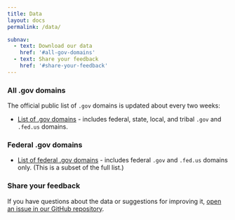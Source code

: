 ```yaml
---
title: Data
layout: docs
permalink: /data/

subnav:
  - text: Download our data
    href: '#all-gov-domains'
  - text: Share your feedback
    href: '#share-your-feedback'
---
```


### All .gov domains

The official public list of `.gov` domains is updated about every two weeks:

* [List of .gov domains](https://github.com/GSA/data/raw/master/dotgov-domains/current-full.csv) - includes federal, state, local, and tribal `.gov` and `.fed.us` domains.

### Federal .gov domains

* [List of federal .gov domains](https://github.com/GSA/data/raw/master/dotgov-domains/current-federal.csv) - includes federal `.gov` and `.fed.us` domains only. (This is a subset of the full list.)

### Share your feedback

If you have questions about the data or suggestions for improving it, [open an issue in our GitHub repository](https://github.com/gsa/data/issues).
